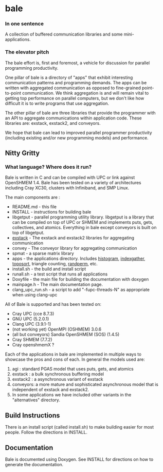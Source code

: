 # bale
### In one sentence
A collection of buffered communication libraries and some mini-applications.

### The elevator pitch

The bale effort is, first and foremost, a vehicle for discussion for parallel programming productivity.  

One pillar of bale is a directory of "apps" that exhibit interesting communication patterns and programming demands. The apps can be written with aggregated communication as opposed to fine-grained point-to-point communication. We think aggregation is and will remain vital to getting top performance on parallel computers, but we don't like how difficult it is to write programs that use aggregation.

The other pillar of bale are three libraries that provide the programmer with an API to aggregate communications within application code. These libraries are: exstack, exstack2, and conveyors.

We hope that bale can lead to improved parallel programmer productivity (including existing and/or new programming models) and performance. 


## Nitty Gritty

### What language? Where does it run?
Bale is written in C and can be compiled with UPC or link against OpenSHMEM 1.4. Bale has been tested on a variety of architectures including Cray XC30, clusters with Infiniband, and SMP Linux.

The main components are :

- README.md  - this file
- INSTALL  - instructions for building bale
- libgetput  - parallel programming utility library. libgetput is a library that can be compiled on top of UPC or SHMEM and implements puts, gets, collectives, and atomics. Everything in bale except conveyors is built on top of libgetput.
- [exstack](exstack/README.md)   - The exstack and exstack2 libraries for aggregating communication
- convey - The conveyor library for aggregating communication
- spmat  -  a sparse matrix library
- apps  -  the applications directory. Includes [histogram](apps/histo_src/README.md), 
   [indexgather](apps/ig_src/README.md), [toposort](apps/topo_src/README.md), triangle counting, [randperm](apps/randperm_src/README.md), etc.
- install.sh - the build and install script
- runall.sh - a test script that runs all applications
- Doxyfile - the main file for building the documentation with doxygen
- mainpage.h - The main documentation page.
- clang_upc_run.sh - a script to add "-fupc-threads-N" as appropriate when using clang-upc

All of Bale is supported and has been tested on:

- Cray UPC (cce 8.7.3)
- GNU UPC (5.2.0.1)
- Clang UPC (3.9.1-1)
- (not working yet) OpenMPI (OSHMEM) 3.0.6 
- (all but conveyors) Sandia OpenSHMEM (SOS) (1.4.5)
- Cray SHMEM (7.7.2)
- Cray openshmemX ?

Each of the applications in bale are implemented in multiple ways to showcase the pros and cons of each. In general the models used are:

1. agi      : standard PGAS model that uses puts, gets, and atomics
2. exstack  : a bulk synchronous buffering model
3. exstack2 : a asynchronous variant of exstack
4. conveyors: a more mature and sophisticated asynchronous model that is independent of exstack and exstack2.
5. In some applications we have included other variants in the "alternatives" directory.   

## Build Instructions
There is an install script (called install.sh) to make building easier for most people. Follow the directions in INSTALL. 

## Documentation
Bale is documented using Doxygen. See INSTALL for directions on how to generate the documentation.
